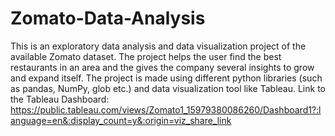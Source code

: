 # Zomato-Data-Analysis
This is an exploratory data analysis and data visualization project of the available Zomato dataset. The project helps the user find the best restaurants in an area and the gives the company several insights to grow and expand itself. The project is made using different python libraries 
(such as pandas, NumPy, glob etc.) and data visualization tool like Tableau.
Link to the Tableau Dashboard: https://public.tableau.com/views/Zomato1_15979380086260/Dashboard1?:language=en&:display_count=y&:origin=viz_share_link

